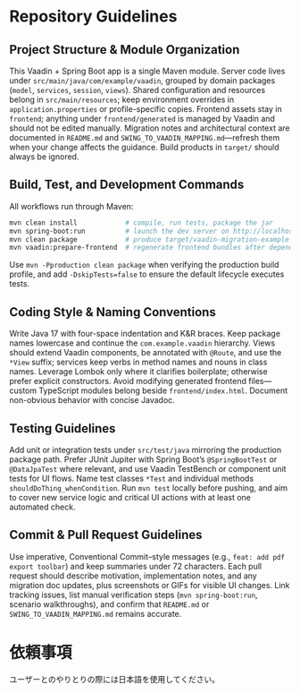 # Repository Guidelines

## Project Structure & Module Organization

This Vaadin + Spring Boot app is a single Maven module. Server code lives under `src/main/java/com/example/vaadin`, grouped by domain packages (`model`, `services`, `session`, `views`). Shared configuration and resources belong in `src/main/resources`; keep environment overrides in `application.properties` or profile-specific copies. Frontend assets stay in `frontend`; anything under `frontend/generated` is managed by Vaadin and should not be edited manually. Migration notes and architectural context are documented in `README.md` and `SWING_TO_VAADIN_MAPPING.md`—refresh them when your change affects the guidance. Build products in `target/` should always be ignored.

## Build, Test, and Development Commands

All workflows run through Maven:

```bash
mvn clean install            # compile, run tests, package the jar
mvn spring-boot:run          # launch the dev server on http://localhost:8080
mvn clean package            # produce target/vaadin-migration-example-1.0-SNAPSHOT.jar
mvn vaadin:prepare-frontend  # regenerate frontend bundles after dependency changes
```

Use `mvn -Pproduction clean package` when verifying the production build profile, and add `-DskipTests=false` to ensure the default lifecycle executes tests.

## Coding Style & Naming Conventions

Write Java 17 with four-space indentation and K&R braces. Keep package names lowercase and continue the `com.example.vaadin` hierarchy. Views should extend Vaadin components, be annotated with `@Route`, and use the `*View` suffix; services keep verbs in method names and nouns in class names. Leverage Lombok only where it clarifies boilerplate; otherwise prefer explicit constructors. Avoid modifying generated frontend files—custom TypeScript modules belong beside `frontend/index.html`. Document non-obvious behavior with concise Javadoc.

## Testing Guidelines

Add unit or integration tests under `src/test/java` mirroring the production package path. Prefer JUnit Jupiter with Spring Boot’s `@SpringBootTest` or `@DataJpaTest` where relevant, and use Vaadin TestBench or component unit tests for UI flows. Name test classes `*Test` and individual methods `shouldDoThing_whenCondition`. Run `mvn test` locally before pushing, and aim to cover new service logic and critical UI actions with at least one automated check.

## Commit & Pull Request Guidelines

Use imperative, Conventional Commit–style messages (e.g., `feat: add pdf export toolbar`) and keep summaries under 72 characters. Each pull request should describe motivation, implementation notes, and any migration doc updates, plus screenshots or GIFs for visible UI changes. Link tracking issues, list manual verification steps (`mvn spring-boot:run`, scenario walkthroughs), and confirm that `README.md` or `SWING_TO_VAADIN_MAPPING.md` remains accurate.

# 依頼事項

ユーザーとのやりとりの際には日本語を使用してください。

